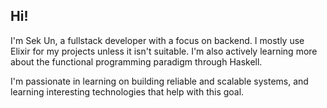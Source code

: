 ## Hi!

I'm Sek Un, a fullstack developer with a focus on backend. I mostly use Elixir for my projects unless it isn't suitable. I'm also actively learning more about the functional programming paradigm through Haskell.

I'm passionate in learning on building reliable and scalable systems, and learning interesting technologies that help with this goal.
